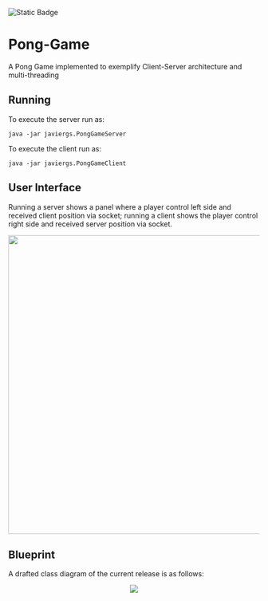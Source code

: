 ![Static Badge](https://img.shields.io/badge/author-javiergs-orange)

# Pong-Game
A Pong Game implemented to exemplify Client-Server architecture and multi-threading
<br>
## Running

To execute the server run as:
```
java -jar javiergs.PongGameServer
```

To execute the client run as:
```
java -jar javiergs.PongGameClient
```
## User Interface

Running a server shows a panel where a player control left side and received client position via socket; running a client shows the player control right side and received server position via socket.
<p align="center">
<IMG SRC="https://github.com/CSC308/Pong-Game/assets/3814755/e826fbdb-e2aa-4c0f-b406-71a3b883743e" WIDTH=600>
<p>
  
## Blueprint
A drafted class diagram of the current release is as follows:
<p align="center">
<IMG SRC="https://github.com/CSC308/Pong-Game/assets/3814755/e846df36-08d0-4c2a-adda-2d0cb01b8b13">
</p>
